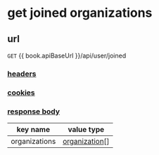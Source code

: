 # get joined organizations

## url

`GET` {{ book.apiBaseUrl }}/api/user/joined

### [headers](../request/headers.html)

### [cookies](../request/cookies.html)

### [response body](../response.html)

key name | value type
--- | ---
organizations | [organization](../organization.html)[]
